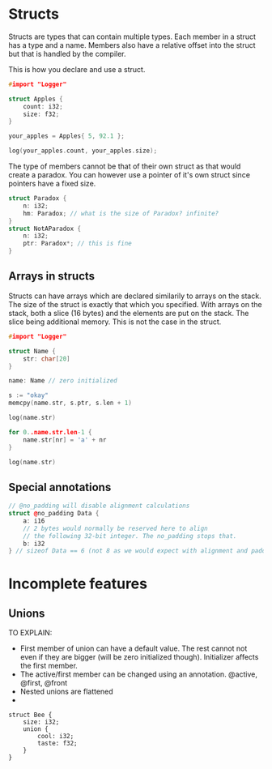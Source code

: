 # Structs
Structs are types that can contain multiple types. Each member in a struct has a type and a name. Members also have a relative offset into the struct but that is handled by the compiler.

This is how you declare and use a struct.
```c++
#import "Logger"

struct Apples {
    count: i32;
    size: f32;
}

your_apples = Apples{ 5, 92.1 };

log(your_apples.count, your_apples.size);
```

The type of members cannot be that of their own struct as that would create a paradox. You can however use a pointer of it's own struct since pointers have a fixed size.
```c++
struct Paradox {
    n: i32;
    hm: Paradox; // what is the size of Paradox? infinite?
}
struct NotAParadox {
    n: i32;
    ptr: Paradox*; // this is fine   
}
```


## Arrays in structs
Structs can have arrays which are declared similarily to arrays on the stack. The size of the struct is exactly that which you specified. With arrays on the stack, both a slice (16 bytes) and the elements are put on the stack. The slice being additional memory. This is not the case in the struct.

```c++
#import "Logger"

struct Name {
    str: char[20]
}

name: Name // zero initialized

s := "okay"
memcpy(name.str, s.ptr, s.len + 1)

log(name.str)

for 0..name.str.len-1 {
    name.str[nr] = 'a' + nr
}

log(name.str)
```

## Special annotations

```c++
// @no_padding will disable alignment calculations
struct @no_padding Data {
    a: i16
    // 2 bytes would normally be reserved here to align
    // the following 32-bit integer. The no_padding stops that.
    b: i32
} // sizeof Data == 6 (not 8 as we would expect with alignment and padding)
```

# Incomplete features

## Unions

TO EXPLAIN:
- First member of union can have a default value. The rest cannot not even if they are bigger (will be zero initialized though). Initializer affects the first member.
- The active/first member can be changed using an annotation. @active, @first, @front
- Nested unions are flattened
- 

```
struct Bee {
    size: i32;
    union {
        cool: i32;
        taste: f32;   
    }   
}
```